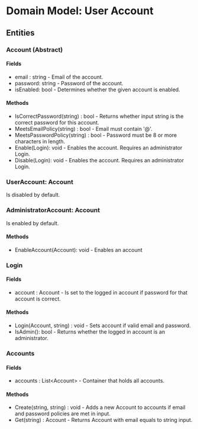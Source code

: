 # Domain Model: User Account
## Entities
### Account (Abstract)
#### Fields
* email : string - Email of the account.
* password: string - Password of the account.
* isEnabled: bool - Determines whether the given account is enabled.
#### Methods
* IsCorrectPassword(string) : bool - Returns whether input string is the correct password for this account.
* MeetsEmailPolicy(string) : bool - Email must contain '@'.
* MeetsPasswordPolicy(string) : bool - Password must be 8 or more characters in length.
* Enable(Login): void - Enables the account. Requires an administrator Login.
* Disable(Login): void - Enables the account. Requires an administrator Login.

### UserAccount: Account
Is disabled by default.

### AdministratorAccount: Account
Is enabled by default.

#### Methods
* EnableAccount(Account): void - Enables an account 

### Login
#### Fields
* account : Account - Is set to the logged in account if password for that account is correct.
#### Methods
* Login(Account, string) : void - Sets account if valid email and password.
* IsAdmin(): bool - Returns whether the logged in account is an administrator.

### Accounts
#### Fields
* accounts : List\<Account> - Container that holds all accounts.
#### Methods
* Create(string, string) : void - Adds a new Account to accounts if email and password policies are met in input.
* Get(string) : Account - Returns Account with email equals to string input.